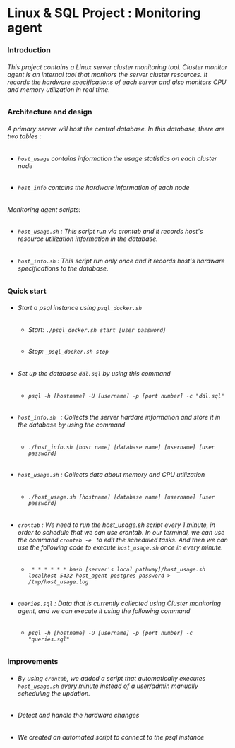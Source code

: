 # Linux & SQL Project : Monitoring agent

### Introduction

###### This project contains a Linux server cluster monitoring tool. Cluster monitor agent is an internal tool that monitors the server cluster resources. It records the hardware specifications of each server and also monitors CPU and memory utilization in real time.


### Architecture and design

###### A primary server will host the central database. In this database, there are two tables : 
- ###### ``` host_usage ``` contains information the usage statistics on each cluster node
- ###### ``` host_info ``` contains the hardware information of each node
###### Monitoring agent scripts:
- ###### ``` host_usage.sh ``` : This script run via crontab and it records host's resource utilization information in the database.
- ###### ``` host_info.sh ```  : This script run only once and it records host's hardware specifications to the database.

### Quick start
- ###### Start a psql instance using ``` psql_docker.sh ```
  - ###### Start: ``` ./psql_docker.sh start [user password] ```
  - ###### Stop: ``` _psql_docker.sh stop ```
  
- ###### Set up the database ``` ddl.sql ``` by using this command
  - ###### ``` psql -h [hostname] -U [username] -p [port number] -c "ddl.sql" ```
 
- ###### ```host_info.sh ``` : Collects the server hardare information and store it in the database by using the command
  - ###### ```./host_info.sh [host name] [database name] [username] [user password] ```
  
- ###### ```host_usage.sh``` : Collects data about memory and CPU utilization
  - ###### ```./host_usage.sh [hostname] [database name] [username] [user password]```
  
- ###### ```crontab``` : We need to run the host_usage.sh script every 1 minute, in order to schedule that we can use crontab. In our terminal, we can use the command ```crontab -e ``` to edit the scheduled tasks. And then we can use the following code to execute ```host_usage.sh``` once in every minute.
  - ###### ``` * * * * * * bash [server's local pathway]/host_usage.sh localhost 5432 host_agent postgres password > /tmp/host_usage.log```
  
- ###### ```queries.sql``` : Data that is currently collected using Cluster monitoring agent, and we can execute it using the following command
  - ###### ```psql -h [hostname] -U [username] -p [port number] -c "queries.sql"```
  
### Improvements
- ###### By using ```crontab```, we added a script that automatically executes ```host_usage.sh``` every minute instead of a user/admin manually scheduling the updation.
- ###### Detect and handle the hardware changes
- ###### We created an automated script to connect to the psql instance


